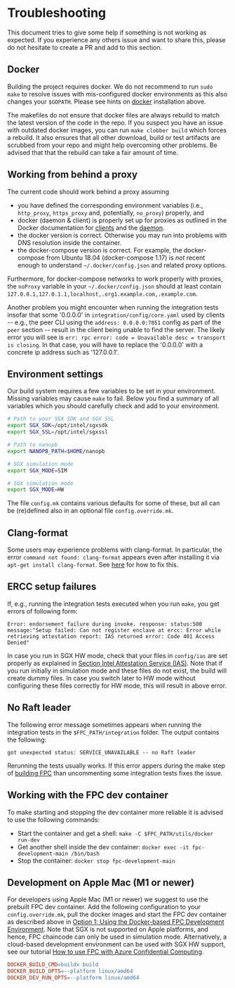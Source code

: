 # Troubleshooting

This document tries to give some help if something is not working as expected. If you experience any others issue and want to share this, please do not hesitate to create a PR and add to this section.

## Docker

Building the project requires docker. We do not recommend to run `sudo make`
to resolve issues with mis-configured docker environments as this also changes your `$GOPATH`. Please see hints on
[docker](#docker) installation above.

The makefiles do not ensure that docker files are always rebuild to
match the latest version of the code in the repo.  If you suspect you
have an issue with outdated docker images, you can run `make clobber
build` which forces a rebuild.  It also ensures that all other
download, build or test artifacts are scrubbed from your repo and might
help overcoming other problems. Be advised that that the rebuild can
take a fair amount of time.

## Working from behind a proxy

The current code should work behind a proxy assuming
  * you have defined the corresponding environment variables (i.e.,
    `http_proxy`, `https_proxy` and, potentially, `no_proxy`) properly, and
  * docker (daemon & client) is properly set up for proxies as
    outlined in the Docker documentation for
    [clients](https://docs.docker.com/network/proxy/) and the
    [daemon](https://docs.docker.com/config/daemon/systemd/#httphttps-proxy).
  * the docker version is correct.
    Otherwise you may run into problems with DNS resolution inside the container.
  * the docker-compose version is correct.
    For example, the docker-compose from Ubuntu 18.04 (docker-compose 1.17)
    is _not_ recent enough to understand `~/.docker/config.json` and related proxy options.

Furthermore, for docker-compose networks to work properly with proxies, the `noProxy`
variable in your `~/.docker/config.json` should at least contain `127.0.0.1,127.0.1.1,localhost,.org1.example.com,.example.com`.

Another problem you might encounter when running the integration tests
insofar that some '0.0.0.0' in `integration/config/core.yaml` used by
clients -- e.g., the peer CLI using the `address: 0.0.0.0:7051` config
as part of the `peer` section -- result in the client being unable
to find the server. The likely error you will see is
 `err: rpc error: code = Unavailable desc = transport is closing`.
In that case, you will have to replace the '0.0.0.0' with a concrete
ip address such as '127.0.0.1'.


## Environment settings

Our build system requires a few variables to be set in your environment. Missing variables may cause `make` to fail.
Below you find a summary of all variables which you should carefully check and add to your environment.

```bash
# Path to your SGX SDK and SGX SSL
export SGX_SDK=/opt/intel/sgxsdk
export SGX_SSL=/opt/intel/sgxssl

# Path to nanopb
export NANOPB_PATH=$HOME/nanopb

# SGX simulation mode
export SGX_MODE=SIM

# SGX simulation mode
export SGX_MODE=HW
```
The file `config.mk` contains various defaults for some of these, but
all can be (re)defined also in an optional file `config.override.mk`.


## Clang-format

Some users may experience problems with clang-format. In particular, the error `command not found: clang-format`
appears even after installing it via `apt-get install clang-format`. See [here](https://askubuntu.com/questions/1034996/vim-clang-format-clang-format-is-not-found)
for how to fix this.

## ERCC setup failures

<!-- TODO: check below, this section is probably outdated? -->

If, e.g., running the integration tests executed when you run `make`,
you get errors of following form:

```
Error: endorsement failure during invoke. response: status:500 message:"Setup failed: Can not register enclave at ercc: Error while retrieving attestation report: IAS returned error: Code 401 Access Denied"
```

In case you run in SGX HW mode, check that your files in `config/ias`
are set properly as explained in [Section Intel Attestation Service
(IAS)](../docs/build-sgx.md#register-with-intel-attestation-service-ias).  Note that if you run
initially in simulation mode and these files do not exist, the build
will create dummy files. In case you switch later to HW mode without
configuring these files correctly for HW mode, this will result in
above error.


## No Raft leader

The following error message sometimes appears when running the integration tests in the `$FPC_PATH/integration` folder.
The output contains the following:
```
got unexpected status: SERVICE_UNAVAILABLE -- no Raft leader
```

Rerunning the tests usually works.
If this error appers during the make step of [building FPC](../README.md#build-fabric-private-chaincode) than uncommenting some integration tests fixes the issue.


## Working with the FPC dev container

To make starting and stopping the dev container more reliable it is advised to use the following commands:
* Start the container and get a shell: `make -C $FPC_PATH/utils/docker run-dev`
* Get another shell inside the dev container: `docker exec -it fpc-development-main /bin/bash`
* Stop the container: `docker stop fpc-development-main`

## Development on Apple Mac (M1 or newer)

For developers using Apple Mac (M1 or newer) we suggest to use the prebuilt FPC dev container.
Add the following configuration to your `config.override.mk`, pull the docker images and start the FPC dev container as described above in [Option 1: Using the Docker-based FPC Development Environment](../README.md#option-1-using-the-docker-based-fpc-development-environment).
Note that SGX is not supported on Apple platforms, and hence, FPC chaincode can only be used in simulation mode.
Alternatively, a cloud-based development environment can be used with SGX HW support, see our tutorial [How to use FPC with Azure Confidential Computing](../samples/deployment/azure/FPC_on_Azure.md).

```Makefile
DOCKER_BUILD_CMD=buildx build
DOCKER_BUILD_OPTS=--platform linux/amd64
DOCKER_DEV_RUN_OPTS=--platform linux/amd64
```
